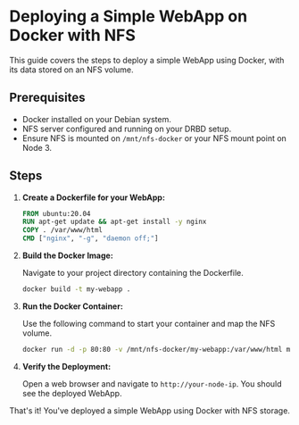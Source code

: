# Deploying a Simple WebApp on Docker with NFS

This guide covers the steps to deploy a simple WebApp using Docker, with its data stored on an NFS volume.

## Prerequisites

- Docker installed on your Debian system.
- NFS server configured and running on your DRBD setup.
- Ensure NFS is mounted on `/mnt/nfs-docker` or your NFS mount point on Node 3.

## Steps

1. **Create a Dockerfile for your WebApp:**

   ```dockerfile
   FROM ubuntu:20.04
   RUN apt-get update && apt-get install -y nginx
   COPY . /var/www/html
   CMD ["nginx", "-g", "daemon off;"]
   ```

2. **Build the Docker Image:**

   Navigate to your project directory containing the Dockerfile.

   ```bash
   docker build -t my-webapp .
   ```

3. **Run the Docker Container:**

   Use the following command to start your container and map the NFS volume.

   ```bash
   docker run -d -p 80:80 -v /mnt/nfs-docker/my-webapp:/var/www/html my-webapp
   ```

4. **Verify the Deployment:**

   Open a web browser and navigate to `http://your-node-ip`. You should see the deployed WebApp.

That's it! You've deployed a simple WebApp using Docker with NFS storage.
